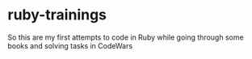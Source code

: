 # ruby-trainings
So this are my first attempts to code in Ruby while going through some books and solving tasks in CodeWars
